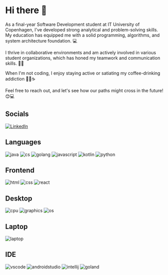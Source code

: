 # Hi there 👋

As a final-year Software Development student at IT University of Copenhagen, I've developed strong analytical and problem-solving skills. My education has equipped me with a solid programming, algorithms, and system architecture foundation. 💻

I thrive in collaborative environments and am actively involved in various student organizations, which has honed my teamwork and communication skills. 🤝👥

When I'm not coding, I enjoy staying active or satiating my coffee-drinking addiction 🏋️‍♂️☕️

Feel free to reach out, and let's see how our paths might cross in the future! 😊💻
## Socials

[![LinkedIn](https://img.shields.io/badge/LinkedIn-0077B5?style=for-the-badge&logo=linkedin&logoColor=white)](https://www.linkedin.com/in/lucas-frey-torres-hanson-b6b79320b/ "Link to LinkedIn profile")

## Languages

![java](https://img.shields.io/badge/Java-ED8B00?style=for-the-badge&logo=openjdk&logoColor=white "Java")
![cs](https://img.shields.io/badge/C%23-239120?style=for-the-badge&logo=c-sharp&logoColor=white "C#")
![golang](https://img.shields.io/badge/Go-00ADD8?style=for-the-badge&logo=go&logoColor=white "Golang")
![javascript](https://img.shields.io/badge/JavaScript-F7DF1E?style=for-the-badge&logo=JavaScript&logoColor=white "JavaScript")
![kotlin](https://img.shields.io/badge/Kotlin-0095D5?&style=for-the-badge&logo=kotlin&logoColor=white "Kotlin")
![python](https://img.shields.io/badge/Python-3776AB?style=for-the-badge&logo=python&logoColor=white "Python")

## Frontend

![html](https://img.shields.io/badge/HTML-239120?style=for-the-badge&logo=html5&logoColor=white "HTML")
![css](https://img.shields.io/badge/CSS-239120?&style=for-the-badge&logo=css3&logoColor=white "CSS")
![react](https://img.shields.io/badge/React-20232A?style=for-the-badge&logo=react&logoColor=61DAFB "React")

## Desktop

![cpu](https://img.shields.io/badge/amd-ryzen_5800x-ED1C24?style=for-the-badge&logo=amd&logoColor=white "CPU")
![graphics](https://img.shields.io/badge/nvidia-rtx_3070-76B900?style=for-the-badge&logo=nvidia&logoColor=white "Graphics card")
![os](https://img.shields.io/badge/Windows_11-0078D6?style=for-the-badge&logo=windows&logoColor=white "OS")

## Laptop

![laptop](https://img.shields.io/badge/apple-macbook_pro_2023,_M3_Pro-707070?style=for-the-badge&logo=apple&logoColor=white "Laptop")

## IDE

![vscode](https://img.shields.io/badge/VS_Code-0078D4?style=for-the-badge&logo=visual%20studio%20code&logoColor=white "VSCode")
![androidstudio](https://img.shields.io/badge/Android_Studio-3DDC84.svg?style=for-the-badge&logo=android-studio&logoColor=white "Android Studio")
![intellij](https://img.shields.io/badge/IntelliJIDEA-000000.svg?style=for-the-badge&logo=intellij-idea&logoColor=white "IntelliJ")
![goland](https://img.shields.io/badge/GoLand-0f0f0f?&style=for-the-badge&logo=goland&logoColor=white "GoLand")
